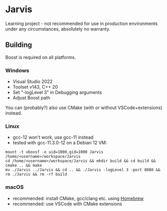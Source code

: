 # Jarvis

Learning project - not recommended for use in production environments under any circumstances, absolutely no warranty.

## Building

Boost is required on all platforms.

### Windows

- Visual Studio 2022
- Toolset v143,  C++ 20
- Set "-logLevel 3" in Debugging arguments
- Adjust Boost path

You can (probably?) also use CMake (with or without VSCode+extensions) instead.

### Linux

- gcc-12 won't work, use gcc-11 instead
- tested with gcc-11.3.0-12 on a Debian 12 VM:

```
mount -t vboxsf -o uid=1000,gid=1000 Jarvis /home/<username>/workspace/Jarvis 
cd /home/<username>/workspace/Jarvis && mkdir build && cd build && cmake .. && make 
mv ./Jarvis ../Jarvis && cd .. && ./Jarvis -logLevel 3 -port 8080 && rm ./Jarvis && rm -rf build
```

### macOS

- recommended: install CMake, gcc/clang etc. using [Homebrew](https://brew.sh)
- recommended: use VSCode with CMake extensions
